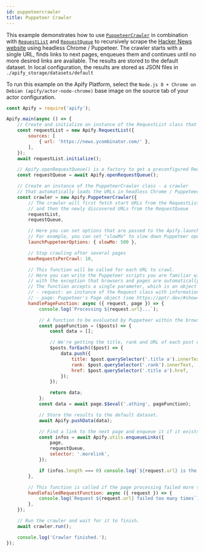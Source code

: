 ```yaml
---
id: puppeteercrawler
title: Puppeteer Crawler
---
```


This example demonstrates how to use [`PuppeteerCrawler`](../api/puppeteercrawler)
in combination with [`RequestList`](../api/requestlist)
and [`RequestQueue`](../api/requestqueue) to recursively scrape the
<a href="https://news.ycombinator.com" target="_blank">Hacker News website</a> using headless Chrome / Puppeteer.
The crawler starts with a single URL, finds links to next pages,
enqueues them and continues until no more desired links are available.
The results are stored to the default dataset. In local configuration, the results are stored as JSON files in `./apify_storage/datasets/default`

To run this example on the Apify Platform, select the `Node.js 8 + Chrome on Debian (apify/actor-node-chrome)` base image
on the source tab of your actor configuration.
```javascript
const Apify = require('apify');

Apify.main(async () => {
    // Create and initialize an instance of the RequestList class that contains the start URL.
    const requestList = new Apify.RequestList({
        sources: [
            { url: 'https://news.ycombinator.com/' },
        ],
    });
    await requestList.initialize();

    // Apify.openRequestQueue() is a factory to get a preconfigured RequestQueue instance.
    const requestQueue = await Apify.openRequestQueue();

    // Create an instance of the PuppeteerCrawler class - a crawler
    // that automatically loads the URLs in headless Chrome / Puppeteer.
    const crawler = new Apify.PuppeteerCrawler({
        // The crawler will first fetch start URLs from the RequestList
        // and then the newly discovered URLs from the RequestQueue
        requestList,
        requestQueue,

        // Here you can set options that are passed to the Apify.launchPuppeteer() function.
        // For example, you can set "slowMo" to slow down Puppeteer operations to simplify debugging
        launchPuppeteerOptions: { slowMo: 500 },

        // Stop crawling after several pages
        maxRequestsPerCrawl: 10,

        // This function will be called for each URL to crawl.
        // Here you can write the Puppeteer scripts you are familiar with,
        // with the exception that browsers and pages are automatically managed by the Apify SDK.
        // The function accepts a single parameter, which is an object with the following fields:
        // - request: an instance of the Request class with information such as URL and HTTP method
        // - page: Puppeteer's Page object (see https://pptr.dev/#show=api-class-page)
        handlePageFunction: async ({ request, page }) => {
            console.log(`Processing ${request.url}...`);

            // A function to be evaluated by Puppeteer within the browser context.
            const pageFunction = ($posts) => {
                const data = [];

                // We're getting the title, rank and URL of each post on Hacker News.
                $posts.forEach(($post) => {
                    data.push({
                        title: $post.querySelector('.title a').innerText,
                        rank: $post.querySelector('.rank').innerText,
                        href: $post.querySelector('.title a').href,
                    });
                });

                return data;
            };
            const data = await page.$$eval('.athing', pageFunction);

            // Store the results to the default dataset.
            await Apify.pushData(data);

            // Find a link to the next page and enqueue it if it exists.
            const infos = await Apify.utils.enqueueLinks({
                page,
                requestQueue,
                selector: '.morelink',
            });

            if (infos.length === 0) console.log(`${request.url} is the last page!`);
        },

        // This function is called if the page processing failed more than maxRequestRetries+1 times.
        handleFailedRequestFunction: async ({ request }) => {
            console.log(`Request ${request.url} failed too many times`);
        },
    });

    // Run the crawler and wait for it to finish.
    await crawler.run();

    console.log('Crawler finished.');
});
```